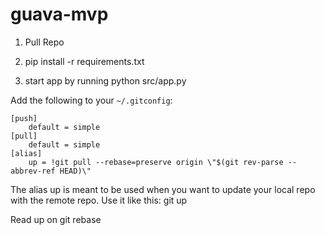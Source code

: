 # guava-mvp

1) Pull Repo

2) pip install -r requirements.txt

3) start app by running python src/app.py

Add the following to your `~/.gitconfig`:

    [push]
        default = simple
    [pull]
        default = simple
    [alias]
        up = !git pull --rebase=preserve origin \"$(git rev-parse --abbrev-ref HEAD)\"


The alias up is meant to be used when you want to update your local repo with the remote repo. Use it like this: git up

Read up on git rebase 

